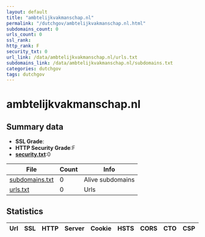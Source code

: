 ```yaml
---
layout: default
title: "ambtelijkvakmanschap.nl"
permalink: "/dutchgov/ambtelijkvakmanschap.nl.html"
subdomains_count: 0
urls_count: 0
ssl_rank: 
http_rank: F
security_txt: 0
url_link: /data/ambtelijkvakmanschap.nl/urls.txt
subdomains_link: /data/ambtelijkvakmanschap.nl/subdomains.txt
categories: dutchgov
tags: dutchgov
---
```



# ambtelijkvakmanschap.nl
## Summary data


 - **SSL Grade**:
 - **HTTP Security Grade**:F
 - **[security.txt](https://www.digitaleoverheid.nl/nieuws/standaard-security-txt-nu-verplicht-voor-overheid/)**:0


| File       | Count | Info |
|------------|-------|------|
|[subdomains.txt](/DutchGovScope/data/ambtelijkvakmanschap.nl/subdomains.txt)|0|Alive subdomains|
|[urls.txt](/DutchGovScope/data/ambtelijkvakmanschap.nl/urls.txt)|0|Urls|


## Statistics


| Url | SSL | HTTP | Server | Cookie | HSTS | CORS | CTO | CSP | XFO | XXP | RP |FP| Tech |Title |
|--------|-------|-------|------|------|------|------|------|------|------|------|------|------|------|------|



